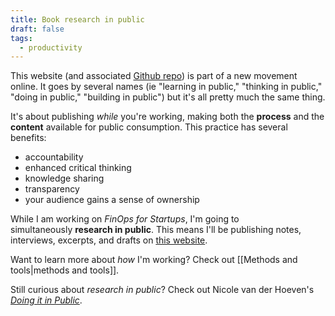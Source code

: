 ```yaml
---
title: Book research in public
draft: false
tags:
  - productivity
---
```

This website (and associated [Github repo](https://github.com/dannberg/finops-for-startups)) is part of a new movement online. It goes by several names (ie "learning in public," "thinking in public," "doing in public," "building in public") but it's all pretty much the same thing.

It's about publishing _while_ you're working, making both the **process** and the **content** available for public consumption. This practice has several benefits:

- accountability
- enhanced critical thinking
- knowledge sharing
- transparency
- your audience gains a sense of ownership

While I am working on _FinOps for Startups_, I'm going to simultaneously **research in public**. This means I'll be publishing notes, interviews, excerpts, and drafts on [this website](https://finopsforstartups.com).

Want to learn more about *how* I'm working? Check out [[Methods and tools|methods and tools]].

Still curious about *research in public*? Check out Nicole van der Hoeven's *[Doing it in Public](https://doingitinpublic.com)*.